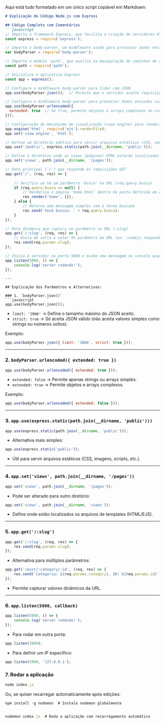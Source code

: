 Aqui está tudo formatado em um único script copiável em Markdown:  

```markdown
# Explicação do Código Node.js com Express

## Código Completo com Comentários
```javascript
// Importa o framework Express, que facilita a criação de servidores HTTP no Node.js
const express = require('express');

// Importa o body-parser, um middleware usado para processar dados enviados no corpo das requisições
var bodyParser = require('body-parser');

// Importa o módulo 'path', que auxilia na manipulação de caminhos de arquivos e diretórios
const path = require('path');

// Inicializa o aplicativo Express
const app = express();

// Configura o middleware body-parser para lidar com JSON
app.use(bodyParser.json());  // Permite que o servidor aceite requisições com JSON no corpo

// Configura o middleware body-parser para processar dados enviados via formulário (application/x-www-form-urlencoded)
app.use(bodyParser.urlencoded({
  extended: true  // Se true, permite objetos e arrays complexos no corpo da requisição
}));

// Configuração do mecanismo de visualização (view engine) para renderizar arquivos HTML usando EJS
app.engine('html', require('ejs').renderFile);
app.set('view engine', 'html');

// Define um diretório público para servir arquivos estáticos (CSS, imagens, scripts, etc.)
app.use('/public', express.static(path.join(__dirname, 'public')));

// Define o diretório onde as views (páginas) HTML estarão localizadas
app.set('views', path.join(__dirname, '/pages'));

// Rota principal ('/') que responde às requisições GET
app.get('/', (req, res) => {
    
    // Verifica se há um parâmetro 'busca' na URL (req.query.busca)
    if (req.query.busca == null) {
        // Renderiza a página 'home.html' dentro da pasta definida em app.set('views')
        res.render('home', {});
    } else {
        // Retorna uma mensagem simples com o termo buscado
        res.send('Você buscou: ' + req.query.busca);
    }
});

// Rota dinâmica que captura um parâmetro na URL (:slug)
app.get('/:slug', (req, res) => {
    // Envia de volta o valor do parâmetro da URL (ex: /nodejs responderia "nodejs")
    res.send(req.params.slug);
});

// Inicia o servidor na porta 5000 e exibe uma mensagem no console quando está rodando
app.listen(5000, () => {
    console.log('server rodando!');
});
```
```
---

## Explicação dos Parâmetros e Alternativas:

### 1. `bodyParser.json()`
```javascript
app.use(bodyParser.json());
```
- `limit: '10mb'` → Define o tamanho máximo do JSON aceito.
- `strict: true` → Só aceita JSON válido (não aceita valores simples como strings ou números soltos).

Exemplo:
```javascript
app.use(bodyParser.json({ limit: '10mb', strict: true }));
```

---

### 2. `bodyParser.urlencoded({ extended: true })`
```javascript
app.use(bodyParser.urlencoded({ extended: true }));
```
- `extended: false` → Permite apenas strings ou arrays simples.
- `extended: true` → Permite objetos e arrays complexos.

Exemplo:
```javascript
app.use(bodyParser.urlencoded({ extended: false }));
```

---

### 3. `app.use(express.static(path.join(__dirname, 'public')))`
```javascript
app.use(express.static(path.join(__dirname, 'public')));
```
- Alternativa mais simples:
```javascript
app.use(express.static('public'));
```
- Útil para servir arquivos estáticos (CSS, imagens, scripts, etc.).

---

### 4. `app.set('views', path.join(__dirname, '/pages'))`
```javascript
app.set('views', path.join(__dirname, '/pages'));
```
- Pode ser alterado para outro diretório:
```javascript
app.set('views', path.join(__dirname, 'views'));
```
- Define onde estão localizados os arquivos de templates (HTML/EJS).

---

### 5. `app.get('/:slug')`
```javascript
app.get('/:slug', (req, res) => {
    res.send(req.params.slug);
});
```
- Alternativa para múltiplos parâmetros:
```javascript
app.get('/post/:category/:id', (req, res) => {
    res.send(`Categoria: ${req.params.category}, ID: ${req.params.id}`);
});
```
- Permite capturar valores dinâmicos da URL.

---

### 6. `app.listen(5000, callback)`
```javascript
app.listen(5000, () => {
    console.log('server rodando!');
});
```
- Para rodar em outra porta:
```javascript
app.listen(3000);
```
- Para definir um IP específico:
```javascript
app.listen(5000, '127.0.0.1');
```


### 7. Rodar a aplicação
```javascript
node index.js
```
Ou, se quiser recarregar automaticamente após edições:
```javascript
npm install -g nodemon  # Instala nodemon globalmente
```
```javascript

nodemon index.js  # Roda a aplicação com recarregamento automático
```
